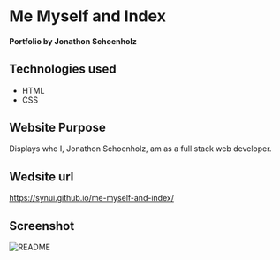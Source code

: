 # Me Myself and Index

#### Portfolio by Jonathon Schoenholz


## Technologies used

* HTML
* CSS

## Website Purpose

Displays who I, Jonathon Schoenholz, am as a full stack web developer.

## Wedsite url

https://synui.github.io/me-myself-and-index/

## Screenshot
![README](https://user-images.githubusercontent.com/92822589/141722477-672a451b-83db-4bdf-a6a8-1d18358615f3.jpg)